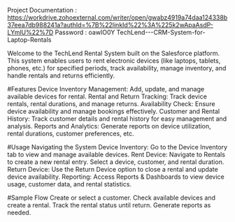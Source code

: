 Project Documentation : https://workdrive.zohoexternal.com/writer/open/gwabz4919a74daa124338b37eea7db988241a?authId=%7B%22linkId%22%3A%225k2wApaAsdP-LYmlU%22%7D
Password : oawIO0Y
TechLend---CRM-System-for-Laptop-Rentals

Welcome to the TechLend Rental System built on the Salesforce platform. This system enables users to rent electronic devices (like laptops, tablets, phones, etc.) for specified periods, track availability, manage inventory, and handle rentals and returns efficiently.

#Features Device Inventory Management: Add, update, and manage available devices for rental. Rental and Return Tracking: Track device rentals, rental durations, and manage returns. Availability Check: Ensure device availability and manage bookings effectively. Customer and Rental History: Track customer details and rental history for easy management and analysis. Reports and Analytics: Generate reports on device utilization, rental durations, customer preferences, etc.

#Usage Navigating the System Device Inventory: Go to the Device Inventory tab to view and manage available devices. Rent Device: Navigate to Rentals to create a new rental entry. Select a device, customer, and rental duration. Return Device: Use the Return Device option to close a rental and update device availability. Reporting: Access Reports & Dashboards to view device usage, customer data, and rental statistics.

#Sample Flow Create or select a customer. Check available devices and create a rental. Track the rental status until return. Generate reports as needed.
